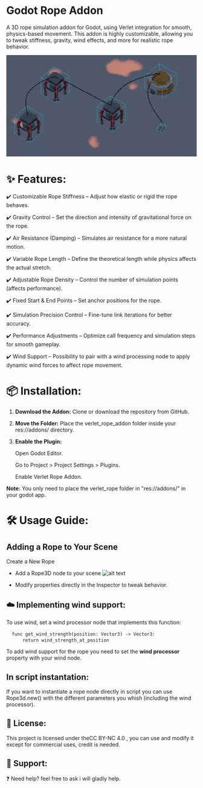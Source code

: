 # Godot Rope Addon

A 3D rope simulation addon for Godot, using Verlet integration for smooth, physics-based movement. This addon is highly customizable, allowing you to tweak stiffness, gravity, wind effects, and more for realistic rope behavior.


![](https://github.com/BobMervell/Verlet_rope_addon/blob/main/images/Rope_animation.gif)

# ✨ Features:

✔️ Customizable Rope Stiffness – Adjust how elastic or rigid the rope behaves.

✔️ Gravity Control – Set the direction and intensity of gravitational force on the rope.

✔️ Air Resistance (Damping) – Simulates air resistance for a more natural motion.

✔️ Variable Rope Length – Define the theoretical length while physics affects the actual stretch.

✔️ Adjustable Rope Density – Control the number of simulation points (affects performance).

✔️ Fixed Start & End Points – Set anchor positions for the rope.

✔️ Simulation Precision Control – Fine-tune link iterations for better accuracy.

✔️ Performance Adjustments – Optimize call frequency and simulation steps for smooth gameplay.

✔️ Wind Support – Possibility to pair with a wind processing node to apply dynamic wind forces to affect rope movement.

# 📦 Installation:

1. **Download the Addon:** Clone or download the repository from GitHub.
2. **Move the Folder:** Place the verlet_rope_addon folder inside your res://addons/ directory.
3. **Enable the Plugin:**

	Open Godot Editor.

	Go to Project > Project Settings > Plugins.

	Enable Verlet Rope Addon.

**Note:** You only need to place the verlet_rope folder in "res://addons/" in your godot app.

# 🛠️ Usage Guide:
## Adding a Rope to Your Scene
Create a New Rope

- Add a Rope3D node to your scene ![alt text](https://github.com/LucasROUZE/Verlet_rope_addon/blob/main/addons/verlet_rope/rope_icon.png)

- Modify properties directly in the Inspector to tweak behavior.

## ☁️ Implementing wind support:

To use wind, set a wind processor node that implements this function:

	  func get_wind_strength(position: Vector3) -> Vector3:
		  return wind_strength_at_position

To add wind support for the rope you need to set the **wind processor** property with your wind node.

## In script instantation:

If you want to instantiate a rope node directly in script you can use Rope3d.new() with the different parameters you whish (including the wind processor).

## 📝 License:

This project is licensed under theCC BY-NC 4.0 , you can use and modify it except for commercial uses, credit is needed.

## 🌟 Support:

❓ Need help? feel free to ask i will gladly help.
